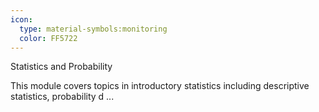 ```yaml
---
icon:
  type: material-symbols:monitoring
  color: FF5722
---
```


Statistics and Probability

This module covers topics in introductory statistics including descriptive statistics, probability d ... 
